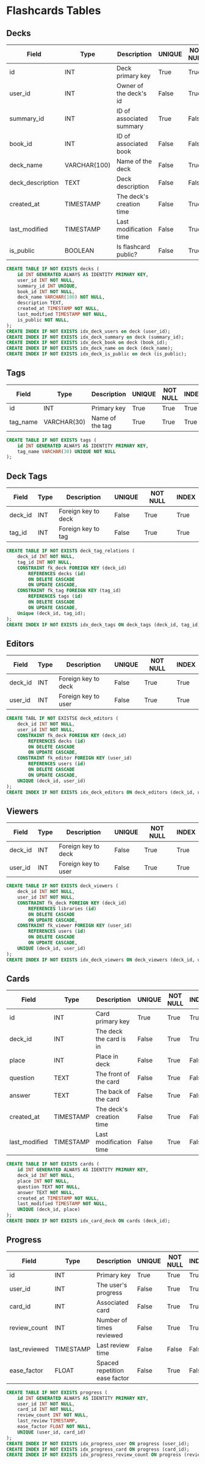 # Flashcards Tables
## Decks
| Field            | Type         | Description                   | UNIQUE | NOT NULL | Index |
|------------------|--------------|-------------------------------|--------|----------|-------|
| id               | INT          | Deck primary key              | True   | True     | True  |
| user_id          | INT          | Owner of the deck's id        | False  | True     | True  |
| summary_id       | INT          | ID of associated summary      | True   | False    | True  |
| book_id          | INT          | ID of associated book         | False  | False    | True  |
| deck_name        | VARCHAR(100) | Name of the deck              | False  | True     | True  |
| deck_description | TEXT         | Deck description              | False  | False    | False |
| created_at       | TIMESTAMP    | The deck's creation time      | False  | True     | False |
| last_modified    | TIMESTAMP    | Last modification time        | False  | True     | False |
| is_public        | BOOLEAN      | Is flashcard public?          | False  | True     | True  |

```sql
CREATE TABLE IF NOT EXISTS decks (
    id INT GENERATED ALWAYS AS IDENTITY PRIMARY KEY,
    user_id INT NOT NULL,
    summary_id INT UNIQUE,
    book_id INT NOT NULL,
    deck_name VARCHAR(100) NOT NULL,
    description TEXT,
    created_at TIMESTAMP NOT NULL,
    last_modified TIMESTAMP NOT NULL,
    is_public NOT NULL,
);
CREATE INDEX IF NOT EXISTS idx_deck_users on deck (user_id);
CREATE INDEX IF NOT EXISTS idx_deck_summary on deck (summary_id);
CREATE INDEX IF NOT EXISTS idx_deck_book on deck (book_id);
CREATE INDEX IF NOT EXISTS idx_deck_name on deck (deck_name);
CREATE INDEX IF NOT EXISTS idx_deck_is_public on deck (is_public);
```

## Tags
| Field            | Type         | Description                   | UNIQUE | NOT NULL | INDEX |
|------------------|--------------|-------------------------------|--------|----------|-------|
| id               | INT          | Primary key                   | True   | True     | True  |
| tag_name         | VARCHAR(30)  | Name of the tag               | True   | True     | True  |

```sql
CREATE TABLE IF NOT EXISTS tags (
    id INT GENERATED ALWAYS AS IDENTITY PRIMARY KEY,
    tag_name VARCHAR(30) UNIQUE NOT NULL
);
```

## Deck Tags
| Field            | Type         | Description                   | UNIQUE | NOT NULL | INDEX |
|------------------|--------------|-------------------------------|--------|----------|-------|
| deck_id          | INT          | Foreign key to deck           | False  | True     | True  |
| tag_id           | INT          | Foreign key to tag            | False  | True     | True  |

```sql
CREATE TABLE IF NOT EXISTS deck_tag_relations (
    deck_id INT NOT NULL,
    tag_id INT NOT NULL,
    CONSTRAINT fk_deck FOREIGN KEY (deck_id)
        REFERENCES decks (id)
        ON DELETE CASCADE
        ON UPDATE CASCADE,
    CONSTRAINT fk_tag FOREIGN KEY (tag_id)
        REFERENCES tags (id)
        ON DELETE CASCADE
        ON UPDATE CASCADE,
    Unique (deck_id, tag_id);
);
CREATE INDEX IF NOT EXISTS idx_deck_tags ON deck_tags (deck_id, tag_id);
```

## Editors
| Field            | Type         | Description                   | UNIQUE | NOT NULL | INDEX |
|------------------|--------------|-------------------------------|--------|----------|-------|
| deck_id          | INT          | Foreign key to deck           | False  | True     | True  |
| user_id          | INT          | Foreign key to user           | False  | True     | True  |

```sql
CREATE TABL IF NOT EXISTSE deck_editors (
    deck_id INT NOT NULL,
    user_id INT NOT NULL,
    CONSTRAINT fk_deck FOREIGN KEY (deck_id)
        REFERENCES decks (id)
        ON DELETE CASCADE
        ON UPDATE CASCADE,
    CONSTRAINT fk_editor FOREIGN KEY (user_id)
        REFERENCES users (id)
        ON DELETE CASCADE
        ON UPDATE CASCADE,
    UNIQUE (deck_id, user_id)
);
CREATE INDEX IF NOT EXISTS idx_deck_editors ON deck_editors (deck_id, user_id);
```

## Viewers
| Field            | Type         | Description                   | UNIQUE | NOT NULL | INDEX |
|------------------|--------------|-------------------------------|--------|----------|-------|
| deck_id          | INT          | Foreign key to deck           | False  | True     | True  |
| user_id          | INT          | Foreign key to user           | False  | True     | True  |

```sql
CREATE TABLE IF NOT EXISTS deck_viewers (
    deck_id INT NOT NULL,
    user_id INT NOT NULL,
    CONSTRAINT fk_deck FOREIGN KEY (deck_id)
        REFERENCES libraries (id)
        ON DELETE CASCADE
        ON UPDATE CASCADE,
    CONSTRAINT fk_viewer FOREIGN KEY (user_id)
        REFERENCES users (id)
        ON DELETE CASCADE
        ON UPDATE CASCADE,
    UNIQUE (deck_id, user_id)
);
CREATE INDEX IF NOT EXISTS idx_deck_viewers ON deck_viewers (deck_id, user_id);
```

## Cards
| Field            | Type         | Description                   | UNIQUE | NOT NULL | INDEX |
|------------------|--------------|-------------------------------|--------|----------|-------|
| id               | INT          | Card primary key              | True   | True     | True  |
| deck_id          | INT          | The deck the card is in       | False  | True     | True  |
| place            | INT          | Place in deck                 | False  | True     | False |
| question         | TEXT         | The front of the card         | False  | True     | False |
| answer           | TEXT         | The back of the card          | False  | True     | False |
| created_at       | TIMESTAMP    | The deck's creation time      | False  | True     | False |
| last_modified    | TIMESTAMP    | Last modification time        | False  | True     | False |

```sql
CREATE TABLE IF NOT EXISTS cards (
    id INT GENERATED ALWAYS AS IDENTITY PRIMARY KEY,
    deck_id INT NOT NULL,
    place INT NOT NULL,
    question TEXT NOT NULL,
    answer TEXT NOT NULL,
    created_at TIMESTAMP NOT NULL,
    last_modified TIMESTAMP NOT NULL,
    UNIQUE (deck_id, place)
);
CREATE INDEX IF NOT EXISTS idx_card_deck ON cards (deck_id);
```

## Progress
| Field            | Type         | Description                   | UNIQUE | NOT NULL | INDEX |
|------------------|--------------|-------------------------------|--------|----------|-------|
| id               | INT          | Primary key                   | True   | True     | True  |
| user_id          | INT          | The user's progress           | False  | True     | True  |
| card_id          | INT          | Associated card               | False  | True     | True  |
| review_count     | INT          | Number of times reviewed      | False  | True     | True  |
| last_reviewed    | TIMESTAMP    | Last review time              | False  | False    | False |
| ease_factor      | FLOAT        | Spaced repetition ease factor | False  | True     | False |

```sql
CREATE TABLE IF NOT EXISTS progress (
    id INT GENERATED ALWAYS AS IDENTITY PRIMARY KEY,
    user_id INT NOT NULL,
    card_id INT NOT NULL,
    review_count INT NOT NULL,
    last_review TIMESTAMP,
    ease_factor FLOAT NOT NULL,
    UNIQUE (user_id, card_id)
);
CREATE INDEX IF NOT EXISTS idx_progress_user ON progress (user_id);
CREATE INDEX IF NOT EXISTS idx_progress_card ON progress (card_id);
CREATE INDEX IF NOT EXISTS idx_progress_review_count ON progress (review_count);
```
